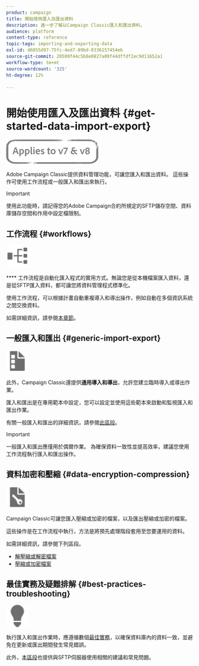 ```yaml
---
product: campaign
title: 開始使用匯入及匯出資料
description: 進一步了解以Campaign Classic匯入和匯出資料。
audience: platform
content-type: reference
topic-tags: importing-and-exporting-data
exl-id: d6055d97-75fc-4ed7-89bd-8336157454eb
source-git-commit: 20509f44c5b8e0827a09f44dffdf2ec9d11652a1
workflow-type: tm+mt
source-wordcount: '325'
ht-degree: 12%

---
```


# 開始使用匯入及匯出資料 {#get-started-data-import-export}

![](../../assets/common.svg)

Adobe Campaign Classic提供資料管理功能，可讓您匯入和匯出資料。 這些操作可使用工作流程或一般匯入和匯出來執行。

>[!IMPORTANT]
>
>使用此功能時，請記得您的Adobe Campaign合約所規定的SFTP儲存空間、資料庫儲存空間和作用中設定檔限制。

## 工作流程 {#workflows}

<img src="assets/do-not-localize/icon_workflows.svg" width="60px">

**** 工作流程是自動化匯入程式的實用方式。無論您是從本機檔案匯入資料，還是從SFTP匯入資料，都可讓您將資料管理程式標準化。

使用工作流程，可以根據計畫自動重複導入和導出操作，例如自動在多個資訊系統之間交換資料。

如需詳細資訊，請參閱[本章節](../../platform/using/import-export-workflows.md)。

## 一般匯入和匯出 {#generic-import-export}

<img src="assets/do-not-localize/icon_templates.svg" width="60px">

此外，Campaign Classic還提供&#x200B;**通用導入和導出**，允許您建立臨時導入或導出作業。

匯入和匯出是在專用範本中設定，您可以設定並使用這些範本來啟動和監視匯入和匯出作業。

有關一般匯入和匯出的詳細資訊，請參閱[此區段](../../platform/using/about-generic-imports-exports.md)。

>[!IMPORTANT]
>一般匯入和匯出應僅用於偶爾作業。 為確保資料一致性並提高效率，建議您使用工作流程執行匯入和匯出操作。

## 資料加密和壓縮 {#data-encryption-compression}

<img src="assets/do-not-localize/icon_encrypt.svg" width="60px">

Campaign Classic可讓您匯入壓縮或加密的檔案，以及匯出壓縮或加密的檔案。

這些操作是在工作流程中執行，方法是將預先處理階段套用至您要運用的資料。

如需詳細資訊，請參閱下列區段。

* [解壓縮或解密檔案](../../platform/using/unzip-decrypt.md)
* [壓縮或加密檔案](../../platform/using/zip-encrypt.md)

## 最佳實務及疑難排解 {#best-practices-troubleshooting}

<img src="assets/do-not-localize/icon_bestpractices.svg" width="60px">

執行匯入和匯出作業時，應遵循數個[最佳實務](../../platform/using/import-export-best-practices.md)，以確保資料庫內的資料一致，並避免在更新或匯出期間發生常見錯誤。

此外，[本區段](../../platform/using/sftp-server-usage.md)也提供與SFTP伺服器使用相關的建議和常見問題。
